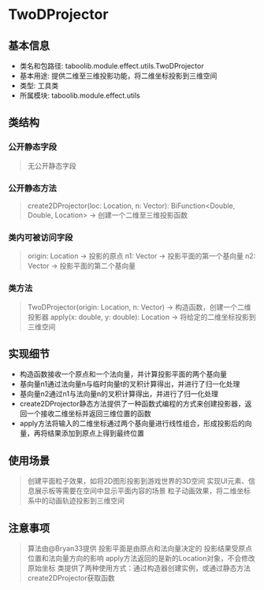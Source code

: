 # TwoDProjector

## 基本信息
- 类名和包路径: taboolib.module.effect.utils.TwoDProjector
- 基本用途: 提供二维至三维投影功能，将二维坐标投影到三维空间
- 类型: 工具类
- 所属模块: taboolib.module.effect.utils

## 类结构

### 公开静态字段
> 无公开静态字段

### 公开静态方法
> create2DProjector(loc: Location, n: Vector): BiFunction<Double, Double, Location> -> 创建一个二维至三维投影函数

### 类内可被访问字段
> origin: Location -> 投影的原点
> n1: Vector -> 投影平面的第一个基向量
> n2: Vector -> 投影平面的第二个基向量

### 类方法
> TwoDProjector(origin: Location, n: Vector) -> 构造函数，创建一个二维投影器
> apply(x: double, y: double): Location -> 将给定的二维坐标投影到三维空间

## 实现细节
- 构造函数接收一个原点和一个法向量，并计算投影平面的两个基向量
- 基向量n1通过法向量n与临时向量t的叉积计算得出，并进行了归一化处理
- 基向量n2通过n1与法向量n的叉积计算得出，并进行了归一化处理
- create2DProjector静态方法提供了一种函数式编程的方式来创建投影器，返回一个接收二维坐标并返回三维位置的函数
- apply方法将输入的二维坐标通过两个基向量进行线性组合，形成投影后的向量，再将结果添加到原点上得到最终位置

## 使用场景
> 创建平面粒子效果，如将2D图形投影到游戏世界的3D空间
> 实现UI元素、信息展示板等需要在空间中显示平面内容的场景
> 粒子动画效果，将二维坐标系中的动画轨迹投影到三维空间

## 注意事项
> 算法由@Bryan33提供
> 投影平面是由原点和法向量决定的
> 投影结果受原点位置和法向量方向的影响
> apply方法返回的是新的Location对象，不会修改原始坐标
> 类提供了两种使用方式：通过构造器创建实例，或通过静态方法create2DProjector获取函数
